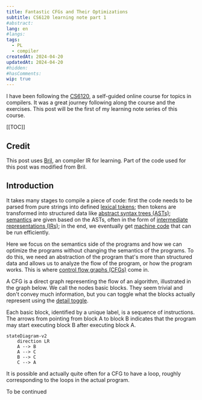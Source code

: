 ```yaml
---
title: Fantastic CFGs and Their Optimizations
subtitle: CS6120 learning note part 1
#abstract: 
lang: en
#langs: 
tags:
  - PL
  - compiler
createdAt: 2024-04-20
updatedAt: 2024-04-20
#hidden: 
#hasComments:
wip: true
---
```


I have been following
the [CS6120](https://www.cs.cornell.edu/courses/cs6120/2023fa/), a self-guided
online course for topics in compilers. It was a great journey following along
the course and the exercises. This post will be the first of my learning note
series of this course.
<!-- more -->

[[TOC]]

## Credit

This post uses [Bril](https://capra.cs.cornell.edu/bril/intro.html),
an compiler IR for learning. Part of the code used for this post was modified
from Bril.

## Introduction

It takes many stages to compile a piece of code: first the code needs to be
parsed from pure strings into defined
[lexical tokens](https://www.wikiwand.com/en/Lexical_token); then tokens are
transformed into structured data like
[abstract syntax trees (ASTs)](https://www.wikiwand.com/en/Abstract_syntax_tree);
[semantics](https://www.wikiwand.com/en/Semantics_(computer_science)) are given
based on the ASTs, often in the form of
[intermediate representations (IRs)](https://www.wikiwand.com/en/Intermediate_representation);
in the end, we eventually get
[machine code](https://www.wikiwand.com/en/Machine_code) that can be run
efficiently.

Here we focus on the semantics side of the programs and how we can optimize the
programs without changing the semantics of the programs. To do this, we need an
abstraction of the program that's more than structured data and allows us to
analyze the flow of the program, or how the program works. This is where
[control flow graphs (CFGs)](https://www.wikiwand.com/en/Control-flow_graph)
come in.

A CFG is a direct graph representing the flow of an algorithm, illustrated in
the graph below. We call the nodes basic blocks. They seem trivial and
don't convey much information, but you can toggle what the blocks actually
represent using the [detail toggle](#simple-prog-detail-toggle).

<SimpleProgram />

Each basic block, identified by a unique label, is a sequence of instructions.
The arrows from pointing from block A to block B indicates that the program may
start executing block B after executing block A.

```mermaid
stateDiagram-v2
    direction LR
    A --> B
    A --> C
    B --> C
    C --> A
```

It is possible and actually quite often for a CFG to have a loop, roughly
corresponding to the loops in the actual program.

To be continued
